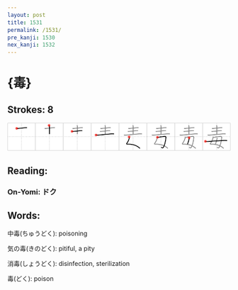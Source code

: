 ```yaml
---
layout: post
title: 1531
permalink: /1531/
pre_kanji: 1530
nex_kanji: 1532
---
```


# {毒}

## Strokes: 8

<div class="stroke"><img src="../images/E6AF92.png" /></div>

## Reading:

### On-Yomi: ドク

## Words:

中毒(ちゅうどく): poisoning

気の毒(きのどく): pitiful, a pity

消毒(しょうどく): disinfection, sterilization

毒(どく): poison
